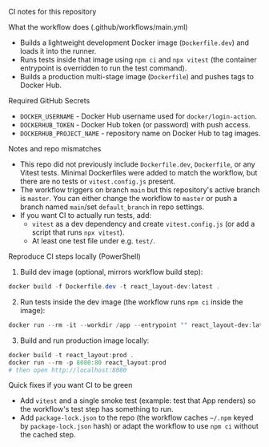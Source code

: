 CI notes for this repository

What the workflow does (.github/workflows/main.yml)
- Builds a lightweight development Docker image (`Dockerfile.dev`) and loads it into the runner.
- Runs tests inside that image using `npm ci` and `npx vitest` (the container entrypoint is overridden to run the test command).
- Builds a production multi-stage image (`Dockerfile`) and pushes tags to Docker Hub.

Required GitHub Secrets
- `DOCKER_USERNAME` - Docker Hub username used for `docker/login-action`.
- `DOCKERHUB_TOKEN` - Docker Hub token (or password) with push access.
- `DOCKERHUB_PROJECT_NAME` - repository name on Docker Hub to tag images.

Notes and repo mismatches
- This repo did not previously include `Dockerfile.dev`, `Dockerfile`, or any Vitest tests. Minimal Dockerfiles were added to match the workflow, but there are no tests or `vitest.config.js` present.
- The workflow triggers on branch `main` but this repository's active branch is `master`. You can either change the workflow to `master` or push a branch named `main`/set `default_branch` in repo settings.
- If you want CI to actually run tests, add:
  - `vitest` as a dev dependency and create `vitest.config.js` (or add a script that runs `npx vitest`).
  - At least one test file under e.g. `test/`.

Reproduce CI steps locally (PowerShell)
1) Build dev image (optional, mirrors workflow build step):
```powershell
docker build -f Dockerfile.dev -t react_layout-dev:latest .
```
2) Run tests inside the dev image (the workflow runs `npm ci` inside the image):
```powershell
docker run --rm -it --workdir /app --entrypoint "" react_layout-dev:latest sh -c "npm ci && npx vitest run --reporter=verbose"
```
3) Build and run production image locally:
```powershell
docker build -t react_layout:prod .
docker run --rm -p 8080:80 react_layout:prod
# then open http://localhost:8080
```

Quick fixes if you want CI to be green
- Add `vitest` and a single smoke test (example: test that App renders) so the workflow's test step has something to run.
- Add `package-lock.json` to the repo (the workflow caches `~/.npm` keyed by `package-lock.json` hash) or adapt the workflow to use `npm ci` without the cached step.
